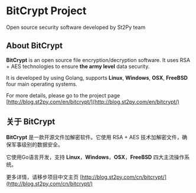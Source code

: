 BitCrypt Project
================

Open source security software developed by St2Py team

## About BitCrypt

**BitCrypt** is an open source file encryption/decryption software. It uses RSA + AES technologies to ensure **the army level** data security.

It is developed by using Golang, supports **Linux**, **Windows**, **OSX**, **FreeBSD** four main operating systems.

For more details, please go to the project page [http://blog.st2py.com/en/bitcrypt/](http://blog.st2py.com/en/bitcrypt/)


## 关于 BitCrypt

**BitCrypt** 是一款开源文件加解密软件。它使用 RSA + AES 技术加解密文件，确保军事级别的数据安全。

它使用Go语言开发，支持 **Linux**，**Windows**，**OSX**，**FreeBSD** 四大主流操作系统。

更多详情，请移步项目中文主页 [http://blog.st2py.com/cn/bitcrypt/](http://blog.st2py.com/cn/bitcrypt/)
